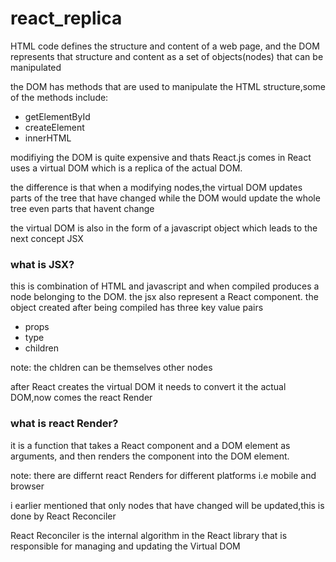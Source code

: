 # react_replica

HTML code defines the structure and content of a web page, and the DOM represents that structure and content as a set of objects(nodes) that can be manipulated 

the DOM has methods that are used to manipulate the HTML structure,some of the methods include:
- getElementById
- createElement
- innerHTML

modifiying the DOM is quite expensive and thats React.js comes in 
React uses a virtual DOM which is a replica of the actual DOM.

the difference is that when a modifying nodes,the virtual DOM updates parts of the tree that have changed while the DOM would update the whole tree even parts that havent change

the virtual DOM is also in the form of a javascript object which leads to the next concept JSX

### what is JSX?

this is combination of HTML and javascript and when compiled produces a node belonging to  the DOM.
the jsx also represent a React component.
the object created after being compiled has three key value pairs
- props
- type
- children

note:
 the chldren can  be themselves other nodes
 
after React creates the virtual DOM it needs to convert it the actual DOM,now comes the react Render

### what is react Render?
it is a function that takes a React component and a DOM element as arguments, and then renders the component into the DOM element.

note:
  there are differnt react Renders for different platforms i.e mobile and browser

i earlier mentioned that only nodes that have changed will be updated,this is done by React Reconciler


React Reconciler is the internal algorithm in the React library that is responsible for managing and updating the Virtual DOM

